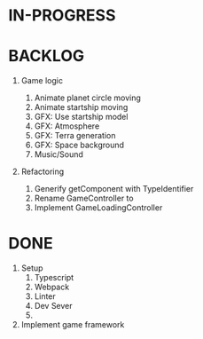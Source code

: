 # IN-PROGRESS

# BACKLOG


1. Game logic 
   1. Animate planet circle moving
   1. Animate startship moving
   1. GFX: Use startship model
   1. GFX: Atmosphere
   1. GFX: Terra generation
   1. GFX: Space background
   1. Music/Sound 
    
1. Refactoring
   1. Generify getComponent with TypeIdentifier
   1. Rename GameController to 
   1. Implement GameLoadingController 

# DONE

1. Setup 
   1. Typescript
   2. Webpack
   3. Linter
   4. Dev Sever
   5. 
1. Implement game framework
